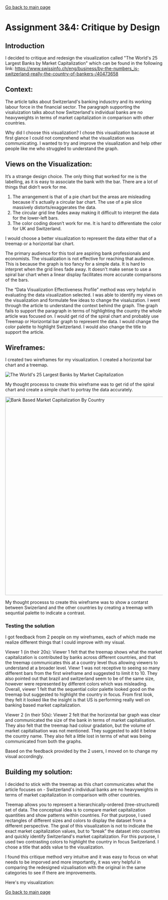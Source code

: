 [Go back to main page](/README.md)

# Assignment 3&4: Critique by Design

## Introduction

I decided to critique and redesign the visualization called "The World's 25 Largest Banks by Market Capitalization" which can be found in the following link: https://www.swissinfo.ch/eng/business/by-the-numbers_is-switzerland-really-the-country-of-bankers-/40473658

## Context:

The article talks about Switzerland's banking indusctry and its working labour force in the financial sector. The paragraph supporting the visaluization talks about how Switzerland's individual banks are no heavyweights in terms of market capitalization in comparison with other countries. 

Why did I choose this visualization?
I chose this visualization bacause at first glance I could not comprehend what the visualization was communicating. I wanted to try and improve the visualization and help other people like me who struggled to understand the graph. 

## Views on the Visualization:

It’s a strange design choice. The only thing that worked for me is the labelling, as it is easy to associate the bank with the bar. There are a lot of things that didn’t work for me. 

1. The arrangement is that of a pie chart but the areas are misleading because it's actually a circular bar chart. The use of a pie slice massively distorts/exaggerates the data. 
2. The circular grid line fades away making it difficult to interpret the data for the lower-left bars. 
3. The color coding doesn’t work for me. It is hard to differentiate the color for UK and Switzerland. 

I would choose a better visualization to represent the data either that of a treemap or a horizontal bar chart.

The primary audience for this tool are aspiring bank professionals and economists. The visualization is not effective for reaching that audience. This is because the graph is too fancy for a simple data. It is hard to interpret when the grid lines fade away. It doesn't make sense to use a spiral bar chart when a linear display facilitates more accurate comparisons of the bars. 

The “Data Visualization Effectiveness Profile” method was very helpful in evaluating the data visualization selected. I was able to identify my views on the visualization and formulate few ideas to change the visaluzation. I went through the article to understand the context behind the graph. The graph fails to support the paragraph in terms of highlighting the country the whole article was focused on. I would get rid of the spiral chart and probably use Treemap or Horizontal bar graph to represent the data. I would change the color palette to highlight Switzerland. I would also change the title to support the article. 

## Wireframes:

I created two wireframes for my visualization. I created a horizontal bar chart and a treemap. 

![The World's 25 Largest Banks by Market Capitalization](https://user-images.githubusercontent.com/113000842/191404378-6b0c0556-8422-486e-af5b-3e2c59e879b5.png)

My thought processs to create this wireframe was to get rid of the spiral chart and create a simple chart to portray the data accurately.

<img width="635" alt="Bank Based Market Capitalization By Country" src="https://user-images.githubusercontent.com/113000842/191404418-ac44365c-89eb-4a8f-840e-6dceb2ef6f54.png">

My thought processs to create this wireframe was to show a contarst between Swizerland and the other countries by creating a treemap with sequntial palette to indicate a contrast. 
 
### Testing the solution
I got feedback from 2 people on my wireframes, each of which made me realize different things that I could improve with my visual. 

Viewer 1 (in their 20s):
Viewer 1 felt that the treemap shows what the market capitalization is contributed by banks across different countries, and that the treemap communicates this at a country level thus allowing viewers to understand at a broader level. 
Viewr 1 was not receptive to seeing so many different bars from the first wireframe and suggested to limit it to 10. They also pointed out that brazil and switzerland seem to be of the same size, however were represented by different colors which was misleading.
Overall, viewer 1 felt that the sequential color palette looked good on the treemap but suggested to highlight the country in focus. From first look, they felt it looked like the insight is that US is performing really well on banking based market capitalization. 

Viewer 2 (in their 50s):
Viewer 2 felt that the horizontal bar graph was clear and communicated the size of the bank in terms of market capitalisation. They also felt that the treemap had colour gradation, but the volume of market capitalisation was not mentioned. They suggested to add it below the country name. They also felt a little lost in terms of what was being communicated from both the graphs.  
 
Based on the feedback provided by the 2 users, I moved on to change my visual accordingly.

## Building my solution:

I decided to stick with the treemap as this chart communicates what the article focuses on - Switzerland's individual banks are no heavyweights in terms of market capitalization in comparison with other countries.

Treemap allows you to represent a hierarchically-ordered (tree-structured) set of data. The conceptual idea is to compare market capitalization quantities and show patterns within countries. For that purpose, I used rectangles of different sizes and colors to display the dataset from a different perspective. The goal of this visualization is not to indicate the exact market capitalization values, but to “break” the dataset into countries and quickly identify Switzerland's market capitalization. For this purpose, I used two contrasting colors to highlight the country in focus Switzerland. I chose a title that adds value to the visualization. 

I found this critique method very intuitve and it was easy to focus on what needs to be imporved and more importantly, it was very helpful in comparing the redesigned vizualisation with the original in the same categories to see if there are improvements.

Here's my visualization:

<div class="flourish-embed flourish-hierarchy" data-src="visualisation/11239665"><script src="https://public.flourish.studio/resources/embed.js"></script></div>

[Go back to main page](/README.md)
